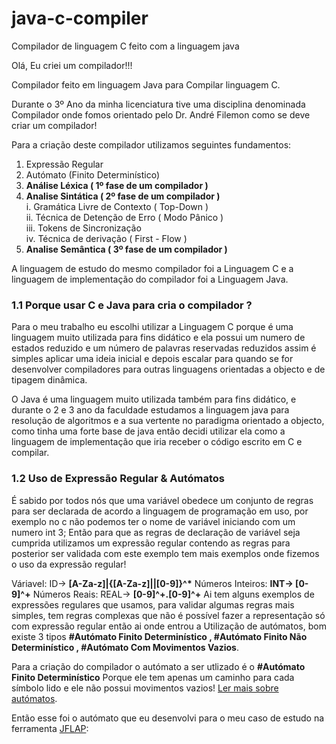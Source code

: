 # java-c-compiler
Compilador de linguagem C feito com a linguagem java

Olá, Eu criei um compilador!!!

Compilador feito em linguagem Java para Compilar linguagem C.

Durante o 3º Ano da minha licenciatura tive uma disciplina denominada Compilador onde fomos orientado pelo Dr. André Filemon como se deve criar um compilador!

Para a criação deste compilador utilizamos seguintes fundamentos:

 1. Expressão Regular
 2. Autómato (Finito Determinístico)
 3. <b>Análise Léxica ( 1º fase de um compilador )</b>
 4. <b>Analise Sintática ( 2º fase de um compilador )</b><br/>
      i. Gramática Livre de Contexto ( Top-Down )<br/>
     ii. Técnica de Detenção de Erro ( Modo Pânico )<br/>
    iii. Tokens de Sincronização<br/>
     iv. Técnica de derivação ( First - Flow )
 5. <b>Analise Semântica ( 3º fase de um compilador )</b>

A linguagem de estudo do mesmo compilador foi a Linguagem C e a linguagem de implementação do compilador foi a Linguagem Java.

<h3>1.1 Porque usar C e Java para cria o compilador ?</h3>

Para o meu trabalho eu escolhi utilizar a Linguagem C porque é uma linguagem muito utilizada para fins didático e ela possui um numero de estados reduzido e um número de palavras reservadas reduzidos assim é simples aplicar uma ideia inicial e depois escalar para quando se for desenvolver compiladores para outras linguagens orientadas a objecto e de tipagem dinâmica.

O Java é uma linguagem muito utilizada também para fins didático, e durante o 2 e 3 ano da faculdade estudamos a linguagem java para resolução de algoritmos e a sua vertente no paradigma orientado a objecto, como tinha uma forte base de java então decidi utilizar ela como a linguagem de implementação que iria receber o código escrito em C e compilar.

<h3>1.2 Uso de Expressão Regular & Autómatos</h3>

É sabido por todos nós que uma variável obedece um conjunto de regras para ser declarada de acordo a linguagem de programação em uso, por exemplo no c não podemos ter o nome de variável iniciando com um numero int 3; Então para que as regras de declaração de variável seja cumprida utilizamos um expressão regular contendo as regras para posterior ser validada com este exemplo tem mais exemplos onde fizemos o uso da expressão regular!

Váriavel: ID-> <b>[A-Za-z]|{[A-Za-z]||[0-9]}^*</b>
Números Inteiros: <b>INT-> [0-9]^+</b>
Números Reais: REAL-> <b>[0-9]^+.[0-9]^+</b>
Ai tem alguns exemplos de expressões regulares que usamos, para validar algumas regras mais simples, tem regras complexas que não é possível fazer a representação só com expressão regular então ai onde entrou a Utilização de autómatos, bom existe 3 tipos <b>#Autómato Finito Determinístico , #Autómato Finito Não Determinístico , #Autómato Com Movimentos Vazios</b>.

Para a criação do compilador o autómato a ser utlizado é o <b>#Autómato Finito Determinístico</b> Porque ele tem apenas um caminho para cada símbolo lido e ele não possui movimentos vazios! <a href="https://pt.wikipedia.org/wiki/M%C3%A1quina_de_estados_finitos_n%C3%A3o_determin%C3%ADstica">Ler mais sobre autómatos</a>.

Então esse foi o autómato que eu desenvolvi para o meu caso de estudo na ferramenta <a href="https://www.jflap.org/">JFLAP</a>:

